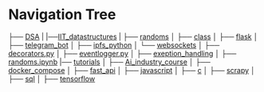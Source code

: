 # Navigation Tree

├── [DSA](https://github.com/arjunprakash027/collections/tree/main/DSA)
|   |──[IIT_datastructures](https://github.com/arjunprakash027/collections/tree/main/DSA/IIT_datastructures)
|
├── [randoms](https://github.com/arjunprakash027/collections/tree/main/randoms)
│   ├── [class](https://github.com/arjunprakash027/collections/tree/main/randoms/complex_class_try)
│   ├── [flask](https://github.com/arjunprakash027/collections/tree/main/randoms/flask_randoms)
│   ├── [telegram_bot](https://github.com/arjunprakash027/collections/tree/main/randoms/telegram_bot_test)
│   ├── [ipfs_python](https://github.com/arjunprakash027/collections/tree/main/randoms/upload_to_ipfs)
│   └── [websockets](https://github.com/arjunprakash027/collections/tree/main/randoms/websocts)
│   ├── [decorators.py](https://github.com/arjunprakash027/collections/blob/main/randoms/decorators.py)
│   ├── [eventlogger.py](https://github.com/arjunprakash027/collections/blob/main/randoms/eventlogger.py)
│   ├── [exeption_handling](https://github.com/arjunprakash027/collections/blob/main/randoms/exeptionhandling_python.py)
│   ├── [randoms.ipynb](https://github.com/arjunprakash027/collections/blob/main/randoms/python_randoms.ipynb)
|── [tutorials](https://github.com/arjunprakash027/collections/tree/main/tutorials)
│   ├── [Ai_industry_course](https://github.com/arjunprakash027/collections/tree/main/tutorials/AI_industry%20course)
│   ├── [docker_compose](https://github.com/arjunprakash027/collections/tree/main/tutorials/docker_compose_networkchunk)
│   ├── [fast_api](https://github.com/arjunprakash027/collections/tree/main/tutorials/fast_api)
│   ├── [javascript](https://github.com/arjunprakash027/collections/tree/main/tutorials/javascript/people_counter)
│   ├── [c](https://github.com/arjunprakash027/collections/tree/main/tutorials/learning_c)
│   ├── [scrapy](https://github.com/arjunprakash027/collections/tree/main/tutorials/scrapy_tutorials)
│   ├── [sql](https://github.com/arjunprakash027/collections/tree/main/tutorials/sql_ffc)
│   ├── [tensorflow](https://github.com/arjunprakash027/collections/tree/main/tutorials/tensorflow)
